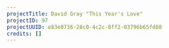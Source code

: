 ```yaml
---
projectTitle: David Gray "This Year's Love"
projectID: 97
projectUUID: e83e0736-28c0-4c2c-8ff2-03796b65fd80
credits: []
---
```

